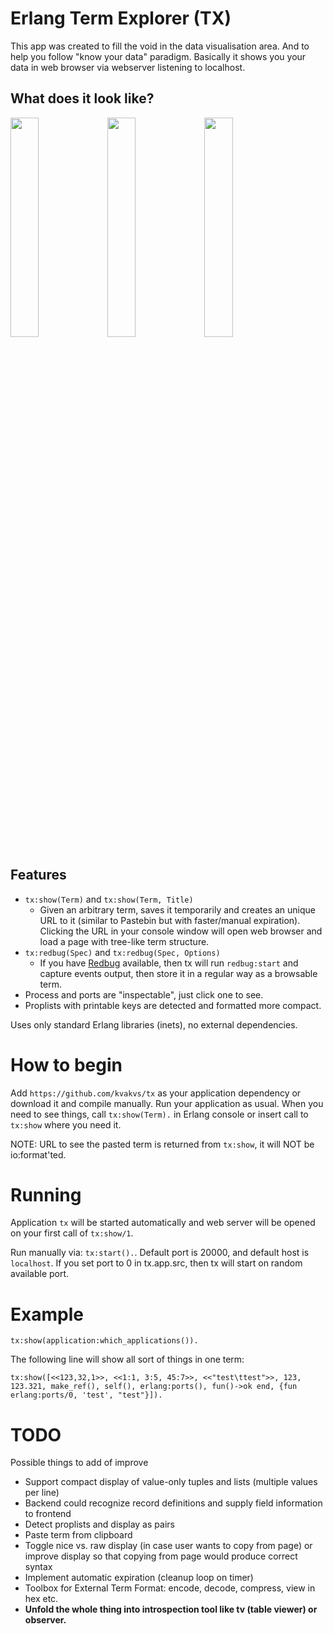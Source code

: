 # Erlang Term Explorer (TX)

This app was created to fill the void in the data visualisation area. And to 
help you follow "know your data" paradigm. Basically it shows you your data in 
web browser via webserver listening to localhost. 

## What does it look like?

<img src="https://raw.github.com/kvakvs/tx/master/priv/img/readme_index.png" width="30%" />
<img src="https://raw.github.com/kvakvs/tx/master/priv/img/readme_show.png" width="30%" />
<img src="https://raw.github.com/kvakvs/tx/master/priv/img/readme_inspect_proplist.png" width="30%" />

## Features 

*  `tx:show(Term)` and `tx:show(Term, Title)`
   *  Given an arbitrary term, saves it temporarily and creates an unique 
      URL to it (similar to Pastebin but with faster/manual expiration). 
      Clicking the URL in your console window will open web browser and load 
      a page with tree-like term structure.
*  `tx:redbug(Spec)` and `tx:redbug(Spec, Options)`
   *  If you have [Redbug](http://github.com/massemanet/eper/) available, then
      tx will run `redbug:start` and capture events output, then store it in a
      regular way as a browsable term.
*  Process and ports are "inspectable", just click one to see. 
*  Proplists with printable keys are detected and formatted more compact.

Uses only standard Erlang libraries (inets), no external dependencies.

# How to begin

Add `https://github.com/kvakvs/tx` as your application dependency or download it
and compile manually. Run your application as usual. When you need to see things,
call `tx:show(Term).` in Erlang console or insert call to `tx:show` where you 
need it. 

NOTE: URL to see the pasted term is returned from `tx:show`, it will NOT be 
io:format'ted.

# Running

Application `tx` will be started automatically and web server will be opened on
your first call of `tx:show/1`.

Run manually via: `tx:start().`. Default port is 20000, and default host is 
`localhost`. If you set port to 0 in tx.app.src, then tx will start on random 
available port.


# Example

    tx:show(application:which_applications()).

The following line will show all sort of things in one term:

    tx:show([<<123,32,1>>, <<1:1, 3:5, 45:7>>, <<"test\ttest">>, 123, 123.321, make_ref(), self(), erlang:ports(), fun()->ok end, {fun erlang:ports/0, 'test', "test"}]).

# TODO

Possible things to add of improve

* Support compact display of value-only tuples and lists (multiple values per line)
* Backend could recognize record definitions and supply field information to 
  frontend
* Detect proplists and display as pairs
* Paste term from clipboard
* Toggle nice vs. raw display (in case user wants to copy from page) or improve
  display so that copying from page would produce correct syntax
* Implement automatic expiration (cleanup loop on timer)
* Toolbox for External Term Format: encode, decode, compress, view in hex etc.
* **Unfold the whole thing into introspection tool like tv (table viewer) or 
  observer.**
